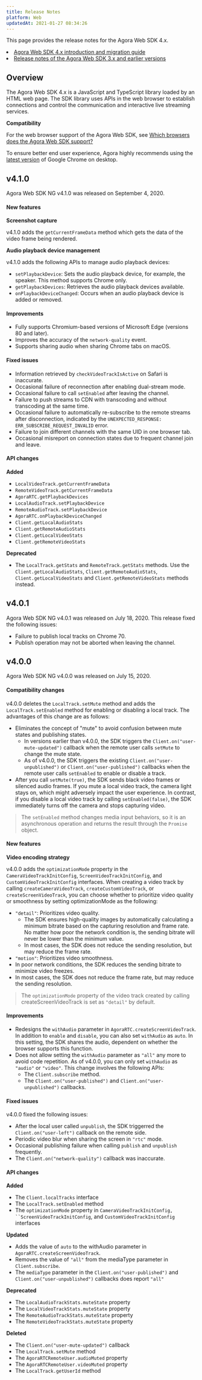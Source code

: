 ```yaml
---
title: Release Notes
platform: Web
updatedAt: 2021-01-27 08:34:26
---
```

This page provides the release notes for the Agora Web SDK 4.x.

<div class="alert info"><li><a href="https://docs.agora.io/en/Voice/release_web_video?platform=Web">Agora Web SDK 4.x introduction and migration guide</a></li><li><a href="https://docs.agora.io/en/Voice/release_web_video?platform=Web">Release notes of the Agora Web SDK 3.x and earlier versions</a> </li></div>

## Overview

The Agora Web SDK 4.x is a JavaScript and TypeScript library loaded by an HTML web page. The SDK library uses APIs in the web browser to establish connections and control the communication and interactive live streaming services. 

**Compatibility**

For the web browser support of the Agora Web SDK, see [Which browsers does the Agora Web SDK support?](https://docs.agora.io/en/faq/browser_support)

<div class="alert note">To ensure better end user experience, Agora highly recommends using the <a href="https://www.google.com/chrome/">latest version</a> of Google Chrome on desktop.</div>

## v4.1.0

Agora Web SDK NG v4.1.0 was released on September 4, 2020.

#### New features

**Screenshot capture**

v4.1.0 adds the `getCurrentFrameData` method which gets the data of the video frame being rendered.

**Audio playback device management**

v4.1.0 adds the following APIs to manage audio playback devices:

- `setPlaybackDevice`: Sets the audio playback device, for example, the speaker. This method supports Chrome only.
- `getPlaybackDevices`: Retrieves the audio playback devices available.
- `onPlaybackDeviceChanged`: Occurs when an audio playback device is added or removed.

#### Improvements

- Fully supports Chromium-based versions of Microsoft Edge (versions 80 and later).
- Improves the accuracy of the `network-quality` event.
- Supports sharing audio when sharing Chrome tabs on macOS.

#### Fixed issues

- Information retrieved by `checkVideoTrackIsActive` on Safari is inaccurate.
- Occasional failure of reconnection after enabling dual-stream mode.
- Occasional failure to call `setEnabled` after leaving the channel.
- Failure to push streams to CDN with transcoding and without transcoding at the same time.
- Occasional failure to automatically re-subscribe to the remote streams after disconnection, indicated by the `UNEXPECTED_RESPONSE: ERR_SUBSCRIBE_REQUEST_INVALID` error.
- Failure to join different channels with the same UID in one browser tab.
- Occasional misreport on connection states due to frequent channel join and leave.

#### API changes

**Added**

- `LocalVideoTrack.getCurrentFrameData`
- `RemoteVideoTrack.getCurrentFrameData`
- `AgoraRTC.getPlaybackDevices`
- `LocalAudioTrack.setPlaybackDevice`
- `RemoteAudioTrack.setPlaybackDevice`
- `AgoraRTC.onPlaybackDeviceChanged`
- `Client.getLocalAudioStats`
- `Client.getRemoteAudioStats`
- `Client.getLocalVideoStats`
- `Client.getRemoteVideoStats`

**Deprecated**

- The `LocalTrack.getStats` and `RemoteTrack.getStats` methods. Use the `Client.getLocalAudioStats`, `Client.getRemoteAudioStats`, `Client.getLocalVideoStats` and `Client.getRemoteVideoStats` methods instead.

## v4.0.1

Agora Web SDK NG v4.0.1 was released on July 18, 2020. This release fixed the following issues:
- Failure to publish local tracks on Chrome 70.
- Publish operation may not be aborted when leaving the channel.

## v4.0.0

Agora Web SDK NG v4.0.0 was released on July 15, 2020.

#### Compatibility changes

v4.0.0 deletes the `LocalTrack.setMute` method and adds the `LocalTrack.setEnabled` method for enabling or disabling a local track. The advantages of this change are as follows:

- Eliminates the concept of "mute" to avoid confusion between mute states and publishing states.
  - In versions earlier than v4.0.0, the SDK triggers the `Client.on("user-mute-updated")` callback when the remote user calls `setMute` to change the mute state.
  - As of v4.0.0, the SDK triggers the existing `Client.on("user-unpublished")` or `Client.on("user-published")` callbacks when the remote user calls `setEnabled` to enable or disable a track.
- After you call `setMute(true)`, the SDK sends black video frames or silenced audio frames. If you mute a local video track, the camera light stays on, which might adversely impact the user experience. In contrast, if you disable a local video track by calling `setEnabled(false)`, the SDK immediately turns off the camera and stops capturing video.

> The `setEnabled` method changes media input behaviors, so it is an asynchronous operation and returns the result through the `Promise` object.

#### New features

**Video encoding strategy**

v4.0.0 adds the `optimizationMode` property in the `CameraVideoTrackInitConfig`, `ScreenVideoTrackInitConfig`, and `CustomVideoTrackInitConfig` interfaces. When creating a video track by calling `createCameraVideoTrack`, `createCustomVideoTrack`, or `createScreenVideoTrack`, you can choose whether to prioritize video quality or smoothness by setting optimizationMode as the following:

- `"detail"`: Prioritizes video quality.
  - The SDK ensures high-quality images by automatically calculating a minimum bitrate based on the capturing resolution and frame rate. No matter how poor the network condition is, the sending bitrate will never be lower than the minimum value.
  - In most cases, the SDK does not reduce the sending resolution, but may reduce the frame rate.
-  `"motion"`: Prioritizes video smoothness.
  - In poor network conditions, the SDK reduces the sending bitrate to minimize video freezes.
  - In most cases, the SDK does not reduce the frame rate, but may reduce the sending resolution.

> The  `optimizationMode` property of the video track created by calling createScreenVideoTrack is set as `"detail"` by default.

#### Improvements

- Redesigns the `withAudio` parameter in `AgoraRTC.createScreenVideoTrack`. In addition to `enable` and `disable`, you can also set `withAudio` as `auto`. In this setting, the SDK shares the audio, dependent on whether the browser supports this function. 
- Does not allow setting the `withAudio` parameter as `"all"` any more to avoid code repetition. As of v4.0.0, you can only set `withAudio` as `"audio"` or `"video"`. This change involves the following APIs:
  - The `Client.subscribe` method.
  - The `Client.on("user-published")` and `Client.on("user-unpublished")` callbacks.

#### Fixed issues

v4.0.0 fixed the following issues:

- After the local user called `unpublish`, the SDK triggerred the `Client.on("user-left")` callback on the remote side.
- Periodic video blur when sharing the screen in `"rtc"` mode.
- Occasional publishing failure when calling `publish` and `unpublish` frequently.
- The `Client.on("network-quality")` callback was inaccurate.

#### API changes

**Added**

- The `Client.localTracks` interface
- The `LocalTrack.setEnabled` method
- The `optimizationMode` property in `CameraVideoTrackInitConfig, ``ScreenVideoTrackInitConfig`, and `CustomVideoTrackInitConfig` interfaces

**Updated**

- Adds the value of `auto` to the withAudio parameter in `AgoraRTC.createScreenVideoTrack`.
- Removes the value of `"all"` from the mediaType parameter in `Client.subscribe`.
- The `mediaType` parameter in the `Client.on("user-published")` and `Client.on("user-unpublished")` callbacks does report `"all"`

**Deprecated**

- The `LocalAudioTrackStats.muteState` property
- The `LocalVideoTrackStats.muteState` property
- The `RemoteAudioTrackStats.muteState` property
- The `RemoteVideoTrackStats.muteState` property

**Deleted**

- The `Client.on("user-mute-updated")` callback
- The `LocalTrack.setMute` method
- The `AgoraRTCRemoteUser.audioMuted` property
- The `AgoraRTCRemoteUser.videoMuted` property
- The `LocalTrack.getUserId` method